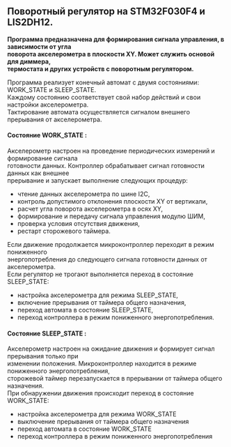 ## Поворотный регулятор на STM32F030F4 и LIS2DH12. 
                                                                                                                            
                                                                                                                            
**Программа предназначена для формирования сигнала управления, в зависимости  от  угла**  
**поворота акселерометра в плоскости XY. Может служить основой для  диммера,**  
**термостата и других устройств с поворотным регулятором.**
   
  Программа реализует конечный автомат с двумя состояниями:  WORK_STATE и SLEEP_STATE.  
Каждому состоянию соответствует свой набор действий и свои настройки акселерометра.  
Тактирование автомата осуществляется  сигналом внешнего  прерывания  от акселерометра.  

#### Состояние  WORK_STATE :
Акселерометр настроен на  проведение периодических измерений  и формирование сигнала   
готовности данных. Контроллер обрабатывает сигнал готовности данных как внешнее   
прерывание и запускает выполнение следующих процедур:  
* чтение данных акселерометра по шине I2C,
* контроль допустимого отклонения плоскости XY от вертикали,
* расчет угла поворота акселерометра в осях XY,
* формирование и передачу сигнала управления модулю ШИМ,
* проверка условия отсутствия движения, 
* рестарт сторожевого таймера.  
       
       
Если движение продолжается микроконтроллер переходит в режим пониженного   
энергопотребления до следующего сигнала готовности данных от акселерометра.  
Если регулятор не трогают выполняется переход в состояние SLEEP_STATE:
* настройка акселерометра для режима SLEEP_STATE,
* включение прерывания от таймера общего назначения,
* переход автомата в состояние  SLEEP_STATE,
* переход контроллера в режим пониженного энергопотребления.

#### Состояние  SLEEP_STATE :
Акселерометр настроен на ожидание движения и формирует сигнал прерывания только при   
изменении положения. Микроконтроллер находится в режиме пониженного энергопотребления,   
сторожевой таймер перезапускается в прерывании от таймера общего назначения.  
При обнаружении движения происходит переход в состояние WORK_STATE:  
* настройка акселерометра для режима WORK_STATE
* выключение прерывания от таймера общего назначения
* переход автомата в состояние  WORK_STATE
* переход контроллера в режим пониженного энергопотребления
